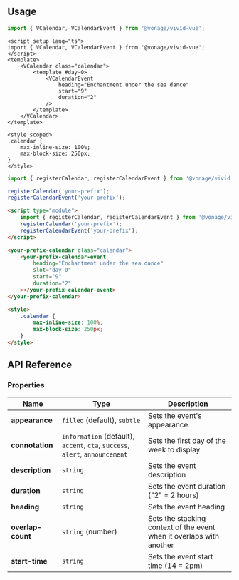 ## Usage

<vwc-tabs gutters="none">
<vwc-tab label="Vue"></vwc-tab>
<vwc-tab-panel>

```js
import { VCalendar, VCalendarEvent } from '@vonage/vivid-vue';
```

```vue preview
<script setup lang="ts">
import { VCalendar, VCalendarEvent } from '@vonage/vivid-vue';
</script>
<template>
	<VCalendar class="calendar">
		<template #day-0>
			<VCalendarEvent
				heading="Enchantment under the sea dance"
				start="9"
				duration="2"
			/>
		</template>
	</VCalendar>
</template>

<style scoped>
.calendar {
	max-inline-size: 100%;
	max-block-size: 250px;
}
</style>
```

</vwc-tab-panel>
<vwc-tab label="Web component"></vwc-tab>
<vwc-tab-panel>

```js
import { registerCalendar, registerCalendarEvent } from '@vonage/vivid';

registerCalendar('your-prefix');
registerCalendarEvent('your-prefix');
```

```html preview
<script type="module">
	import { registerCalendar, registerCalendarEvent } from '@vonage/vivid';
	registerCalendar('your-prefix');
	registerCalendarEvent('your-prefix');
</script>

<your-prefix-calendar class="calendar">
	<your-prefix-calendar-event
		heading="Enchantment under the sea dance"
		slot="day-0"
		start="9"
		duration="2"
	></your-prefix-calendar-event>
</your-prefix-calendar>

<style>
	.calendar {
		max-inline-size: 100%;
		max-block-size: 250px;
	}
</style>
```

</vwc-tab-panel>
</vwc-tabs>

## API Reference

### Properties

<div class="table-wrapper">

| Name              | Type                                                                         | Description                                                          |
| ----------------- | ---------------------------------------------------------------------------- | -------------------------------------------------------------------- |
| **appearance**    | `filled` (default), `subtle`                                                 | Sets the event's appearance                                          |
| **connotation**   | `information` (default), `accent`, `cta`, `success`, `alert`, `announcement` | Sets the first day of the week to display                            |
| **description**   | `string`                                                                     | Sets the event description                                           |
| **duration**      | `string`                                                                     | Sets the event duration ("2" = 2 hours)                              |
| **heading**       | `string`                                                                     | Sets the event heading                                               |
| **overlap-count** | `string` (number)                                                            | Sets the stacking context of the event when it overlaps with another |
| **start-time**    | `string`                                                                     | Sets the event start time (14 = 2pm)                                 |

</div>
